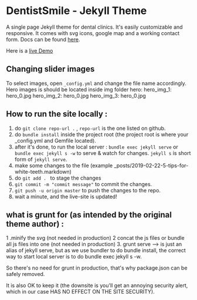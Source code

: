 # DentistSmile - Jekyll Theme

A single page Jekyll theme for dental clinics. It's easily customizable and responsive. It comes with svg icons, google map and a working contact form. Docs can be found [here](http://obaez.com/dentistsmile-docs/).

Here is a [live Demo](http://obaez.com/dentistsmile/)


## Changing slider images

To select images, open `_config.yml` and change the file name accordingly.
Hero images is should be located inside img folder
hero:
    hero_img_1: hero_0.jpg
    hero_img_2: hero_0.jpg
    hero_img_3: hero_0.jpg


## How to run the site locally :
1. do `git clone repo-url .` , `repo-url` is the one listed on github.
2. do `bundle install` inside the project root (the project root is where your _config.yml and Gemfile located).
3. after it's done, to run the local server : `bundle exec jekyll serve` or `bundle exec jekyll s -w` to serve & watch for changes. `jekyll s` is short form of `jekyll serve`.
4. make some changes to the file (example _posts/2019-02-22-5-tips-for-white-teeth.markdown)
5. do `git add . ` to stage the changes
6. `git commit -m "commit message"` to commit the changes.
7. `git push -u origin master` to push the changes to the repo.
8. wait a minute, and the live-site is updated!

## what is grunt for (as intended by the original theme author) :
1 .minify the svg (not needed in production)
2 concat the js files or bundle all js files into one (not needed in production)
3. grunt serve --> is just an alias of jekyll serve,
but as we use bundler to do bundle install, the correct way to start local server is to do
bundle exec jekyll s -w.

So there's no need for grunt in production, that's why package.json can be safely removed.

It is also OK to keep it (the downsite is you'll get an annoying security alert, which in our case HAS NO EFFECT ON THE SITE SECURITY).
